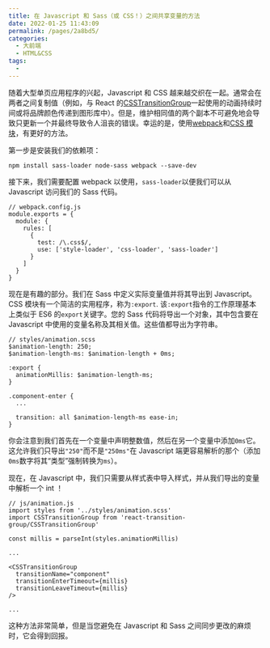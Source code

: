 ```yaml
---
title: 在 Javascript 和 Sass（或 CSS！）之间共享变量的方法
date: 2022-01-25 11:43:09
permalink: /pages/2a8bd5/
categories:
  - 大前端
  - HTML&CSS
tags:
  - 
---
```

随着大型单页应用程序的兴起，Javascript 和 CSS 越来越交织在一起。通常会在两者之间复制值（例如，与 React 的[CSSTransitionGroup](https://github.com/reactjs/react-transition-group)一起使用的动画持续时间或将品牌颜色传递到图形库中）。但是，维护相同值的两个副本不可避免地会导致只更新一个并最终导致令人沮丧的错误。幸运的是，使用[webpack](https://webpack.js.org/)和[CSS 模块](https://github.com/css-modules/css-modules)，有更好的方法。

第一步是安装我们的依赖项：

```
npm install sass-loader node-sass webpack --save-dev
```

接下来，我们需要配置 webpack 以使用，`sass-loader`以便我们可以从 Javascript 访问我们的 Sass 代码。

```
// webpack.config.js
module.exports = {
  module: {
    rules: [
      {
        test: /\.css$/,
        use: ['style-loader', 'css-loader', 'sass-loader']
      }
    ]
  }
}
```

现在是有趣的部分。我们在 Sass 中定义实际变量值并将其导出到 Javascript。CSS 模块有一个简洁的实用程序，称为`:export`. 该`:export`指令的工作原理基本上类似于 ES6 的`export`关键字。您的 Sass 代码将导出一个对象，其中包含要在 Javascript 中使用的变量名称及其相关值。这些值都导出为字符串。

```
// styles/animation.scss
$animation-length: 250;
$animation-length-ms: $animation-length + 0ms;

:export {
  animationMillis: $animation-length-ms;
}

.component-enter {
  ...

  transition: all $animation-length-ms ease-in;
}
```

你会注意到我们首先在一个变量中声明整数值，然后在另一个变量中添加`0ms`它。这允许我们只导出`"250"`而不是`"250ms"`在 Javascript 端更容易解析的那个（添加`0ms`数字将其“类型”强制转换为`ms`）。

现在，在 Javascript 中，我们只需要从样式表中导入样式，并从我们导出的变量中解析一个 int ！

```
// js/animation.js
import styles from '../styles/animation.scss'
import CSSTransitionGroup from 'react-transition-group/CSSTransitionGroup'

const millis = parseInt(styles.animationMillis)

...

<CSSTransitionGroup
  transitionName="component"
  transitionEnterTimeout={millis}
  transitionLeaveTimeout={millis}
/>

...
```

这种方法非常简单，但是当您避免在 Javascript 和 Sass 之间同步更改的麻烦时，它会得到回报。 